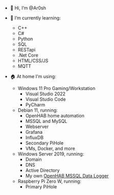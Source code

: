 - 👋 Hi, I’m @Ar0sh
- 🌱 I’m currently learning:
   - C++
   - C#
   - Python
   - SQL
   - RESTapi
   - .Net Core
   - HTML/CSS/JS
   - MQTT

- 🏠 At home I'm using:
   - Windows 11 Pro Gaming/Workstation
      - Visual Studio 2022
      - Visual Studio Code
      - PyCharm
   - Debian 11, running:
      - OpenHAB home automation
      - MSSQL and MySQL
      - Webserver
      - Grafana
      - InfluxDB
      - Secondary PiHole
      - VMs, Docker, and more
   - Windows Server 2019, running:
      - Domain
      - DNS
      - Active Directory
      - My own <a href="https://github.com/Ar0sh/OHLogger">OpenHAB MSSQL Data Logger</a>
   - Raspberry Pi Zero W, running:
      - Primary PiHole

   

<!---
Ar0sh/Ar0sh is a ✨ special ✨ repository because its `README.md` (this file) appears on your GitHub profile.
You can click the Preview link to take a look at your changes.
--->
